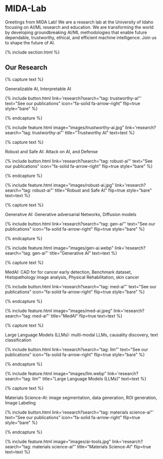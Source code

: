 ---
---

# MIDA-Lab

Greetings from MIDA Lab! We are a research lab at the University of Idaho focusing on AI/ML research and education. We are transforming the world by developing groundbreaking AI/ML methodologies that enable future dependable, trustworthy, ethical, and efficient machine intelligence. Join us to shape the future of AI.

{% include section.html %}

## Our Research

{% capture text %}

Generalizable AI, Interpretable AI

{%
  include button.html
  link='research?search="tag: trustworthy-ai"'
  text="See our publications"
  icon="fa-solid fa-arrow-right"
  flip=true
  style="bare"
%}

{% endcapture %}

{%
  include feature.html
  image="images/trustworthy-ai.jpg"
  link='research?search="tag: trustworthy-ai"'
  title="Trustworthy AI"
  text=text
%}





{% capture text %}

Robust and Safe AI: Attack on AI, and Defense

{%
  include button.html
  link='research?search="tag: robust-ai"'
  text="See our publications"
  icon="fa-solid fa-arrow-right"
  flip=true
  style="bare"
%}

{% endcapture %}

{%
  include feature.html
  image="images/robust-ai.jpg"
  link='research?search="tag: robust-ai"'
  title="Robust and Safe AI"
  flip=true
  style="bare"
  text=text
%}





{% capture text %}

Generative AI: Generative adversarial Networks, Diffusion models

{%
  include button.html
  link='research?search="tag: gen-ai"'
  text="See our publications"
  icon="fa-solid fa-arrow-right"
  flip=true
  style="bare"
%}

{% endcapture %}

{%
  include feature.html
  image="images/gen-ai.webp"
  link='research?search="tag: gen-ai"'
  title="Generative AI"
  text=text
%}





{% capture text %}

MedAI: CAD for for cancer early detection, Benchmark dataset, Histopathology image analysis, Physical Rehabilitation, skin cancer

{%
  include button.html
  link='research?search="tag: med-ai"'
  text="See our publications"
  icon="fa-solid fa-arrow-right"
  flip=true
  style="bare"
%}

{% endcapture %}

{%
  include feature.html
  image="images/med-ai.jpeg"
  link='research?search="tag: med-ai"'
  title="MedAI"
  flip=true
  text=text
%}





{% capture text %}

Large Language Models (LLMs): multi-modal LLMs, causality discovery, text classification

{%
  include button.html
  link='research?search="tag: llm"'
  text="See our publications"
  icon="fa-solid fa-arrow-right"
  flip=true
  style="bare"
%}

{% endcapture %}

{%
  include feature.html
  image="images/llm.webp"
  link='research?search="tag: llm"'
  title="Large Language Models (LLMs)"
  text=text
%}





{% capture text %}

Materials Science-AI: image segmentation, data generation, ROI generation, Image Labeling

{%
  include button.html
  link='research?search="tag: materials science-ai"'
  text="See our publications"
  icon="fa-solid fa-arrow-right"
  flip=true
  style="bare"
%}

{% endcapture %}

{%
  include feature.html
  image="images/ai-tools.jpg"
  link='research?search="tag: materials science-ai"'
  title="Materials Science-AI"
  flip=true
  text=text
%}
